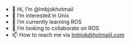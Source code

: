 - 👋 Hi, I’m @lmbjokhotmail
- 👀 I’m interested in Unix
- 🌱 I’m currently learning ROS
- 💞️ I’m looking to collaborate on ROS
- 📫 How to reach me via lmbjok@hotmaiil.com

<!---
lmbjokhotmail/lmbjokhotmail is a ✨ special ✨ repository because its `README.md` (this file) appears on your GitHub profile.
You can click the Preview link to take a look at your changes.
--->
